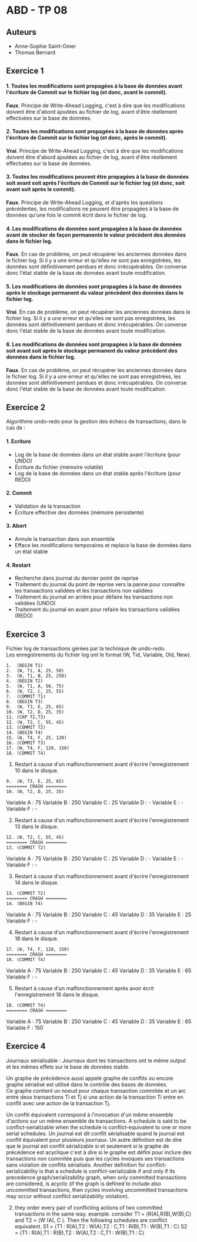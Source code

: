 ABD - TP 08
===========

Auteurs
-------

- Anne-Sophie Saint-Omer
- Thomas Bernard

Exercice 1
----------

#### 1. Toutes les modifications sont propagées à la base de données avant l'écriture de Commit sur le fichier log (et donc, avant le commit).

__Faux__. Principe de Write-Ahead Logging, c'est à dire que les modifications doivent être d'abord ajoutées au fichier de log, avant d'être réellement effectuées sur la base de données.

#### 2. Toutes les modifications sont propagées à la base de données après l'écriture de Commit sur le fichier log (et donc, après le commit).

__Vrai__. Principe de Write-Ahead Logging, c'est à dire que les modifications doivent être d'abord ajoutées au fichier de log, avant d'être réellement effectuées sur la base de données.

#### 3. Toutes les modifications peuvent être propagées à la base de données soit avant soit après l'écriture de Commit sur le fichier log (et donc, soit avant soit après le commit).

__Faux__. Principe de Write-Ahead Logging, et d'après les questions précédentes, les modifications ne peuvent être propagées à la base de données qu'une fois le commit écrit dans le fichier de log.

#### 4. Les modifications de données sont propagées à la base de données avant de stocker de façon permanente le valeur précèdent des données dans le fichier log.

__Faux__. En cas de problème, on peut récupérer les anciennes données dans le fichier log. Si il y a une erreur et qu'elles ne sont pas enregistrées, les données sont définitivement perdues et donc irrécupérables. On converse donc l'état stable de la base de données avant toute modification.

#### 5. Les modifications de données sont propagées à la base de données après le stockage permanent du valeur précèdent des données dans le fichier log.

__Vrai__. En cas de problème, on peut récupérer les anciennes données dans le fichier log. Si il y a une erreur et qu'elles ne sont pas enregistrées, les données sont définitivement perdues et donc irrécupérables. On converse donc l'état stable de la base de données avant toute modification.

#### 6. Les modifications de données sont propagées à la base de données soit avant soit après le stockage permanent du valeur précèdent des données dans le fichier log.

__Faux__. En cas de problème, on peut récupérer les anciennes données dans le fichier log. Si il y a une erreur et qu'elles ne sont pas enregistrées, les données sont définitivement perdues et donc irrécupérables. On converse donc l'état stable de la base de données avant toute modification.


Exercice 2
----------

Algorithme undo-redo pour la gestion des échecs de transactions, dans le cas de :

#### 1. Ecriture

- Log de la base de données dans un état stable avant l'écriture (pour UNDO)
- Écriture du fichier (mémoire volatile)
- Log de la base de données dans un état stable après l'écriture (pour REDO)

#### 2. Commit

- Validation de la transaction
- Ècriture effective des données (mémoire persistente)

#### 3. Abort

- Annule la transaction dans son ensemble
- Efface les modifications temporaires et replace la base de données dans un état stable

#### 4. Restart

- Recherche dans journal du dernier point de reprise
- Traitement du journal du point de reprise vers la panne pour connaître les transactions validées et les transactions non validées
- Traitement du journal en arrière pour défaire les transactions non validées (UNDO)
- Traitement du journal en avant pour refaire les transactions validées (REDO)


Exercice 3
----------

Fichier log de transactions gérées par la technique de undo-redo.  
Les enregistrements du fichier log ont le format (W, Tid, Variable, Old, New).  

```
1.  (BEGIN T1)
2.  (W, T1, A, 25, 50)
3.  (W, T1, B, 25, 250)
4.  (BEGIN T2)
5.  (W, T1, A, 50, 75)
6.  (W, T2, C, 25, 55)
7.  (COMMIT T1)
8.  (BEGIN T3)
9.  (W, T3, E, 25, 65)
10. (W, T2, D, 25, 35)
11. (CKP T2,T3)
12. (W, T2, C, 55, 45)
13. (COMMIT T2)
14. (BEGIN T4)
15. (W, T4, F, 25, 120)
16. (COMMIT T3)
17. (W, T4, F, 120, 150)
18. (COMMIT T4)
```

1. Restart à cause d'un malfonctionnement avant d'écrire l'enregistrement 10 dans le disque.

```
9.  (W, T3, E, 25, 65)
======== CRASH ========
10. (W, T2, D, 25, 35)
```

Variable A : 75
Variable B : 250
Variable C : 25
Variable D : -
Variable E : -
Variable F : -

2. Restart à cause d'un malfonctionnement avant d'écrire l'enregistrement 13 dans le disque.

```
12. (W, T2, C, 55, 45)
======== CRASH ========
13. (COMMIT T2)
```

Variable A : 75
Variable B : 250
Variable C : 25
Variable D : -
Variable E : -
Variable F : -

3. Restart à cause d'un malfonctionnement avant d'écrire l'enregistrement 14 dans le disque.

```
13. (COMMIT T2)
======== CRASH ========
14. (BEGIN T4)
```

Variable A : 75
Variable B : 250
Variable C : 45
Variable D : 35
Variable E : 25
Variable F : -

4. Restart à cause d'un malfonctionnement avant d'écrire l'enregistrement 18 dans le disque.

```
17. (W, T4, F, 120, 150)
======== CRASH ========
18. (COMMIT T4)
```

Variable A : 75
Variable B : 250
Variable C : 45
Variable D : 35
Variable E : 65
Variable F : -

5. Restart à cause d'un malfonctionnement après avoir écrit l'enregistrement 18 dans le disque.

```
18. (COMMIT T4)
======== CRASH ========
```

Variable A : 75
Variable B : 250
Variable C : 45
Variable D : 35
Variable E : 65
Variable F : 150

Exercice 4
----------

Journaux sérialisable : Journaux dont les transactions ont le même output et les mêmes effets sur le base de données stable.

Un graphe de précédence aussi appelé graphe de conflits ou encore graphe sérialisé est utilisé dans le contrôle des bases de données.  
Ce graphe contient un noeud pour chaque transaction commitée et un arc entre deux transactions Ti et Tj si une action de la transaction Ti entre en conflit avec une action de la transaction Tj.  

Un conflit équivalent correspond à l'invocation d'un même ensemble d'actions sur un même ensemble de transactions.
A schedule is said to be conflict-serializable when the schedule is conflict-equivalent to one or more serial schedules.
Un journal est dit conflit sérialisable quand le journal est conflit équivalent pour plusieurs journaux.
Un autre définition est de dire que le journal est conflit sérializable si et seulement si le graphe de précédence est acyclique c'est à dire si le graphe est défini pour inclure des transactions non commitée puis que les cycles invoques ses transactions sans violation de conflits sérialisés.
Another definition for conflict-serializability is that a schedule is conflict-serializable if and only if its precedence graph/serializability graph, when only committed transactions are considered, is acyclic (if the graph is defined to include also uncommitted transactions, then cycles involving uncommitted transactions may occur without conflict serializability violation).





2. they order every pair of conflicting actions of two committed transactions in the same way.
example. consider T1 = ⟨R(A),R(B),W(B),C⟩ and T2 = ⟨W (A), C ⟩. Then the following schedules are conflict equivalent.
S1 = ⟨T1 : R(A),T2 : W(A),T2 : C,T1 : R(B),T1 : W(B),T1 : C⟩
S2 = ⟨T1 : R(A),T1 : R(B),T2 : W(A),T2 : C,T1 : W(B),T1 : C⟩
